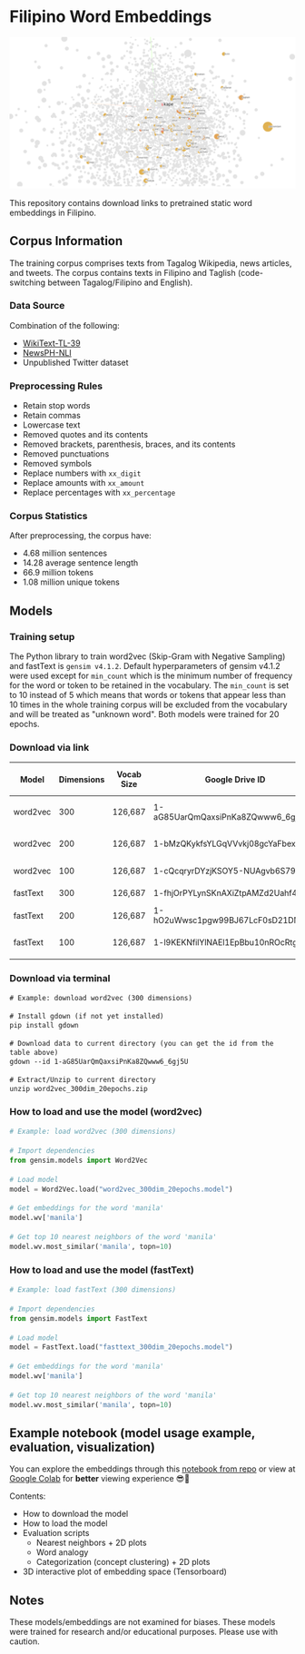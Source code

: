 # Filipino Word Embeddings
![3d_embeddings_space](images/banner.png)

This repository contains download links to pretrained static word embeddings in Filipino.

## Corpus Information
The training corpus comprises texts from Tagalog Wikipedia, news articles, and tweets.
The corpus contains texts in Filipino and Taglish (code-switching between Tagalog/Filipino and English).

### Data Source
Combination of the following:
* [WikiText-TL-39](https://github.com/jcblaisecruz02/Filipino-Text-Benchmarks#datasets)
* [NewsPH-NLI](https://github.com/jcblaisecruz02/Filipino-Text-Benchmarks#datasets)
* Unpublished Twitter dataset

### Preprocessing Rules
* Retain stop words
* Retain commas
* Lowercase text
* Removed quotes and its contents
* Removed brackets, parenthesis, braces, and its contents
* Removed punctuations
* Removed symbols
* Replace numbers with `xx_digit`
* Replace amounts with `xx_amount`
* Replace percentages with `xx_percentage`

### Corpus Statistics
After preprocessing, the corpus have:
* 4.68 million sentences
* 14.28 average sentence length
* 66.9 million tokens
* 1.08 million unique tokens

## Models
### Training setup
The Python library to train word2vec (Skip-Gram with Negative Sampling) and fastText is `gensim v4.1.2`. 
Default hyperparameters of gensim v4.1.2 were used except for `min_count` which is the minimum number of frequency for the word or token to be retained in the vocabulary. The `min_count` is set to 10 instead of 5 which means that words or tokens that appear less than 10 times in the whole training corpus will be excluded from the vocabulary and will be treated as "unknown word". Both models were trained for 20 epochs.

### Download via link
| Model    | Dimensions | Vocab Size | Google Drive ID                   | Download URL (Size) |
|----------|------------|------------|-----------------------------------|---------------------|
| word2vec | 300        | 126,687    | 1-aG85UarQmQaxsiPnKa8ZQwww6_6gj5U | [link](https://drive.google.com/file/d/1-aG85UarQmQaxsiPnKa8ZQwww6_6gj5U/view?usp=sharing) (269.9 MB)                    |
| word2vec | 200        | 126,687    | 1-bMzQKykfsYLGqVVvkj08gcYaFbexlwY | [link](https://drive.google.com/file/d/1-bMzQKykfsYLGqVVvkj08gcYaFbexlwY/view?usp=sharing) (180.2 MB)                    |
| word2vec | 100        | 126,687    | 1-cQcqryrDYzjKSOY5-NUAgvb6S797QsI | [link](https://drive.google.com/file/d/1-cQcqryrDYzjKSOY5-NUAgvb6S797QsI/view?usp=sharing) (90.7 MB)                    |
| fastText | 300        | 126,687    | 1-fhjOrPYLynSKnAXiZtpAMZd2Uahf4mo | [link](https://drive.google.com/file/d/1-fhjOrPYLynSKnAXiZtpAMZd2Uahf4mo/view?usp=sharing) (2.34 GB)                    |
| fastText | 200        | 126,687    | 1-hO2uWwsc1pgw99BJ67LcF0sD21DMbQq | [link](https://drive.google.com/file/d/1-hO2uWwsc1pgw99BJ67LcF0sD21DMbQq/view?usp=sharing) (1.55 GB)                    |
| fastText | 100        | 126,687    | 1-l9KEKNfilYlNAEl1EpBbu10nROcRtgJ | [link](https://drive.google.com/file/d/1-l9KEKNfilYlNAEl1EpBbu10nROcRtgJ/view?usp=sharing) (797.4 MB)                    |

### Download via terminal
```
# Example: download word2vec (300 dimensions)

# Install gdown (if not yet installed)
pip install gdown

# Download data to current directory (you can get the id from the table above)
gdown --id 1-aG85UarQmQaxsiPnKa8ZQwww6_6gj5U

# Extract/Unzip to current directory
unzip word2vec_300dim_20epochs.zip
```

### How to load and use the model (word2vec)
```python
# Example: load word2vec (300 dimensions)

# Import dependencies
from gensim.models import Word2Vec

# Load model
model = Word2Vec.load("word2vec_300dim_20epochs.model")

# Get embeddings for the word 'manila'
model.wv['manila']

# Get top 10 nearest neighbors of the word 'manila'
model.wv.most_similar('manila', topn=10)
```

### How to load and use the model (fastText)
```python
# Example: load fastText (300 dimensions)

# Import dependencies
from gensim.models import FastText

# Load model
model = FastText.load("fasttext_300dim_20epochs.model")

# Get embeddings for the word 'manila'
model.wv['manila']

# Get top 10 nearest neighbors of the word 'manila'
model.wv.most_similar('manila', topn=10)
```


## Example notebook (model usage example, evaluation, visualization)
You can explore the embeddings through this [notebook from repo](https://github.com/danjohnvelasco/Filipino-Word-Embeddings/blob/main/example_notebook.ipynb) or view at [Google Colab](https://colab.research.google.com/drive/1mQhsPnI1m2d82ThNrzQmhMNRntxFkhx8?usp=sharing) for **better** viewing experience 😎🍟

Contents:
* How to download the model
* How to load the model
* Evaluation scripts
    * Nearest neighbors + 2D plots
    * Word analogy
    * Categorization (concept clustering) + 2D plots
* 3D interactive plot of embedding space (Tensorboard)

## Notes
These models/embeddings are not examined for biases. These models were trained for research and/or educational purposes. Please use with caution.
